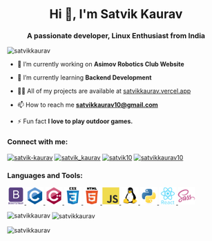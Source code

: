 <h1 align="center">Hi 👋, I'm Satvik Kaurav</h1>
<h3 align="center">A passionate developer, Linux Enthusiast from India</h3>

<p align="left"> <img src="https://komarev.com/ghpvc/?username=satvikkaurav&label=Profile%20views&color=0e75b6&style=flat" alt="satvikkaurav" /> </p>

- 🔭 I’m currently working on **Asimov Robotics Club Website**

- 🌱 I’m currently learning **Backend Development**

- 👨‍💻 All of my projects are available at [satvikkaurav.vercel.app](satvikkaurav.vercel.app)

- 📫 How to reach me **satvikkaurav10@gmail.com**

- ⚡ Fun fact **I love to play outdoor games.**

<h3 align="left">Connect with me:</h3>
<p align="left">
<a href="https://linkedin.com/in/satvik-kaurav" target="blank"><img align="center" src="https://raw.githubusercontent.com/rahuldkjain/github-profile-readme-generator/master/src/images/icons/Social/linked-in-alt.svg" alt="satvik-kaurav" height="30" width="40" /></a>
<a href="https://instagram.com/satvik_kaurav" target="blank"><img align="center" src="https://raw.githubusercontent.com/rahuldkjain/github-profile-readme-generator/master/src/images/icons/Social/instagram.svg" alt="satvik_kaurav" height="30" width="40" /></a>
<a href="https://www.codechef.com/users/satvik10" target="blank"><img align="center" src="https://cdn.jsdelivr.net/npm/simple-icons@3.1.0/icons/codechef.svg" alt="satvik10" height="30" width="40" /></a>
<a href="https://www.leetcode.com/satvikkaurav10" target="blank"><img align="center" src="https://raw.githubusercontent.com/rahuldkjain/github-profile-readme-generator/master/src/images/icons/Social/leet-code.svg" alt="satvikkaurav10" height="30" width="40" /></a>
</p>

<h3 align="left">Languages and Tools:</h3>
<p align="left"> <a href="https://getbootstrap.com" target="_blank"> <img src="https://raw.githubusercontent.com/devicons/devicon/master/icons/bootstrap/bootstrap-plain-wordmark.svg" alt="bootstrap" width="40" height="40"/> </a> <a href="https://www.cprogramming.com/" target="_blank"> <img src="https://raw.githubusercontent.com/devicons/devicon/master/icons/c/c-original.svg" alt="c" width="40" height="40"/> </a> <a href="https://www.w3schools.com/cpp/" target="_blank"> <img src="https://raw.githubusercontent.com/devicons/devicon/master/icons/cplusplus/cplusplus-original.svg" alt="cplusplus" width="40" height="40"/> </a> <a href="https://www.w3schools.com/css/" target="_blank"> <img src="https://raw.githubusercontent.com/devicons/devicon/master/icons/css3/css3-original-wordmark.svg" alt="css3" width="40" height="40"/> </a> <a href="https://www.w3.org/html/" target="_blank"> <img src="https://raw.githubusercontent.com/devicons/devicon/master/icons/html5/html5-original-wordmark.svg" alt="html5" width="40" height="40"/> </a> <a href="https://developer.mozilla.org/en-US/docs/Web/JavaScript" target="_blank"> <img src="https://raw.githubusercontent.com/devicons/devicon/master/icons/javascript/javascript-original.svg" alt="javascript" width="40" height="40"/> </a> <a href="https://www.linux.org/" target="_blank"> <img src="https://raw.githubusercontent.com/devicons/devicon/master/icons/linux/linux-original.svg" alt="linux" width="40" height="40"/> </a> <a href="https://www.python.org" target="_blank"> <img src="https://raw.githubusercontent.com/devicons/devicon/master/icons/python/python-original.svg" alt="python" width="40" height="40"/> </a> <a href="https://reactjs.org/" target="_blank"> <img src="https://raw.githubusercontent.com/devicons/devicon/master/icons/react/react-original-wordmark.svg" alt="react" width="40" height="40"/> </a> <a href="https://sass-lang.com" target="_blank"> <img src="https://raw.githubusercontent.com/devicons/devicon/master/icons/sass/sass-original.svg" alt="sass" width="40" height="40"/> </a> </p>

<p><img align="left" src="https://github-readme-stats.vercel.app/api/top-langs?username=satvikkaurav&show_icons=true&locale=en&layout=compact" alt="satvikkaurav" /></p>

<p>&nbsp;<img align="center" src="https://github-readme-stats.vercel.app/api?username=satvikkaurav&show_icons=true&locale=en" alt="satvikkaurav" /></p>

<p><img align="center" src="https://github-readme-streak-stats.herokuapp.com/?user=satvikkaurav&" alt="satvikkaurav" /></p>

